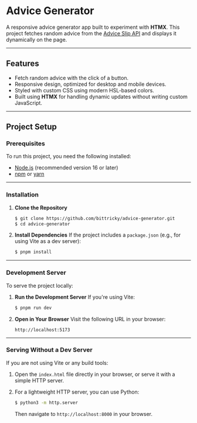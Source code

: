 # Advice Generator

A responsive advice generator app built to experiment with **HTMX**. This project fetches random advice from the [Advice Slip API](https://api.adviceslip.com/) and displays it dynamically on the page.

---

## Features

- Fetch random advice with the click of a button.
- Responsive design, optimized for desktop and mobile devices.
- Styled with custom CSS using modern HSL-based colors.
- Built using **HTMX** for handling dynamic updates without writing custom JavaScript.

---

## Project Setup

### Prerequisites

To run this project, you need the following installed:

- [Node.js](https://nodejs.org/) (recommended version 16 or later)
- [npm](https://www.npmjs.com/) or [yarn](https://yarnpkg.com/)

---

### Installation

1. **Clone the Repository**

   ```bash
   $ git clone https://github.com/bittricky/advice-generator.git
   $ cd advice-generator
   ```

2. **Install Dependencies**
   If the project includes a `package.json` (e.g., for using Vite as a dev server):
   ```bash
   $ pnpm install
   ```

---

### Development Server

To serve the project locally:

1. **Run the Development Server**
   If you're using Vite:

   ```bash
   $ pnpm run dev
   ```

2. **Open in Your Browser**
   Visit the following URL in your browser:
   ```
   http://localhost:5173
   ```

---

### Serving Without a Dev Server

If you are not using Vite or any build tools:

1. Open the `index.html` file directly in your browser, or serve it with a simple HTTP server.

2. For a lightweight HTTP server, you can use Python:
   ```bash
   $ python3 -m http.server
   ```
   Then navigate to `http://localhost:8000` in your browser.
